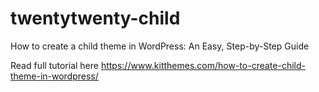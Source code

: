 # twentytwenty-child
How to create a child theme in WordPress: An Easy, Step-by-Step Guide 

Read full tutorial here https://www.kitthemes.com/how-to-create-child-theme-in-wordpress/
